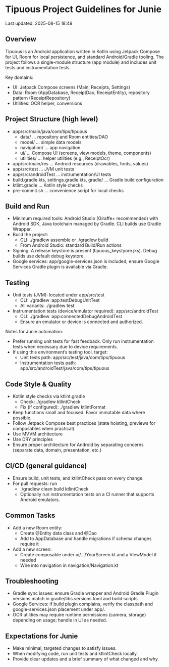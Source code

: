 # Tipuous Project Guidelines for Junie

Last updated: 2025-08-15 18:49

## Overview
Tipuous is an Android application written in Kotlin using Jetpack Compose for UI, Room for local persistence, and standard Android/Gradle tooling. The project follows a single-module structure (app module) and includes unit tests and instrumentation tests.

Key domains:
- UI: Jetpack Compose screens (Main, Receipts, Settings)
- Data: Room (AppDatabase, ReceiptDao, ReceiptEntity), repository pattern (ReceiptRepository)
- Utilities: OCR helper, conversions

## Project Structure (high level)
- app/src/main/java/com/tips/tipuous
  - data/ … repository and Room entities/DAO
  - model/ … simple data models
  - navigation/ … app navigation
  - ui/ … Compose UI (screens, view models, theme, components)
  - utilities/ … helper utilities (e.g., ReceiptOcr)
- app/src/main/res … Android resources (drawables, fonts, values)
- app/src/test … JVM unit tests
- app/src/androidTest … instrumentation/UI tests
- build.gradle.kts, settings.gradle.kts, gradle/ … Gradle build configuration
- ktlint.gradle … Kotlin style checks
- pre-commit.sh … convenience script for local checks

## Build and Run
- Minimum required tools: Android Studio (Giraffe+ recommended) with Android SDK, Java toolchain managed by Gradle. CLI builds use Gradle Wrapper.
- Build the project:
  - CLI: ./gradlew assemble or ./gradlew build
  - From Android Studio: standard Build/Run actions
- Signing: A release keystore is present (tipuous_keystyore.jks). Debug builds use default debug keystore.
- Google services: app/google-services.json is included; ensure Google Services Gradle plugin is available via Gradle.

## Testing
- Unit tests (JVM): located under app/src/test
  - CLI: ./gradlew :app:testDebugUnitTest
  - All variants: ./gradlew test
- Instrumentation tests (device/emulator required): app/src/androidTest
  - CLI: ./gradlew :app:connectedDebugAndroidTest
  - Ensure an emulator or device is connected and authorized.

Notes for Junie automation:
- Prefer running unit tests for fast feedback. Only run instrumentation tests when necessary due to device requirements.
- If using this environment’s testing tool, target:
  - Unit tests path: app/src/test/java/com/tips/tipuous
  - Instrumentation tests path: app/src/androidTest/java/com/tips/tipuous

## Code Style & Quality
- Kotlin style checks via ktlint.gradle
  - Check: ./gradlew ktlintCheck
  - Fix (if configured): ./gradlew ktlintFormat
- Keep functions small and focused. Favor immutable data where possible.
- Follow Jetpack Compose best practices (state hoisting, previews for composables when practical).
- Use MVVM architecture
- Use DRY principles
- Ensure proper architecture for Android by separating concerns (separate data, domain, presentation, etc.)

## CI/CD (general guidance)
- Ensure build, unit tests, and ktlintCheck pass on every change.
- For pull requests: run
  - ./gradlew clean build ktlintCheck
  - Optionally run instrumentation tests on a CI runner that supports Android emulators.

## Common Tasks
- Add a new Room entity:
  - Create @Entity data class and @Dao
  - Add to AppDatabase and handle migrations if schema changes require it
- Add a new screen:
  - Create composable under ui/.../YourScreen.kt and a ViewModel if needed
  - Wire into navigation in navigation/Navigation.kt

## Troubleshooting
- Gradle sync issues: ensure Gradle wrapper and Android Gradle Plugin versions match in gradle/libs.versions.toml and build scripts.
- Google Services: if build plugin complains, verify the classpath and google-services.json placement under app/.
- OCR utilities may require runtime permissions (camera, storage) depending on usage; handle in UI as needed.

## Expectations for Junie
- Make minimal, targeted changes to satisfy issues.
- When modifying code, run unit tests and ktlintCheck locally.
- Provide clear updates and a brief summary of what changed and why.
